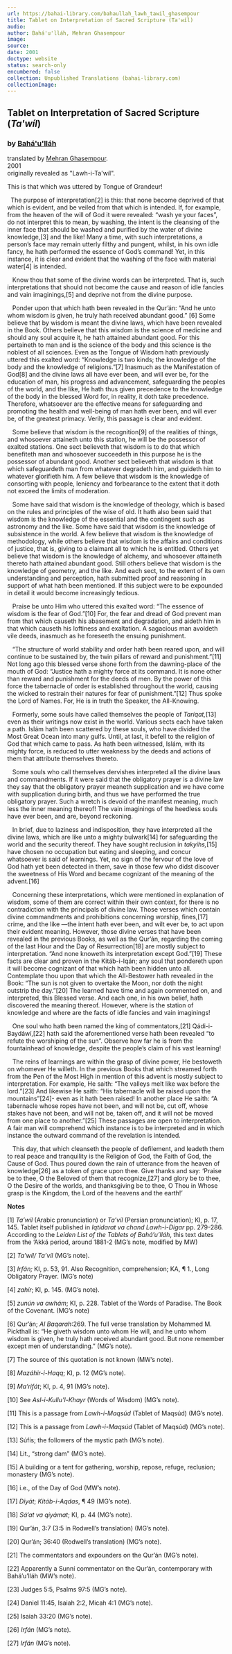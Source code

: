 ```yaml
---
url: https://bahai-library.com/bahaullah_lawh_tawil_ghasempour
title: Tablet on Interpretation of Sacred Scripture (Ta'wíl)
audio: 
author: Bahá'u'lláh, Mehran Ghasempour
image: 
source: 
date: 2001
doctype: website
status: search-only
encumbered: false
collection: Unpublished Translations (bahai-library.com)
collectionImage: 
---
```



## Tablet on Interpretation of Sacred Scripture (_Ta'wíl_)

### by [Bahá'u'lláh](https://bahai-library.com/author/Bahá'u'lláh)

translated by [Mehran Ghasempour](https://bahai-library.com/author/Mehran%20Ghasempour).  
2001  
originally revealed as "Lawh-i-Ta'wíl".


This is that which was uttered by Tongue of Grandeur!

  The purpose of interpretation\[2\] is this: that none become deprived of that which is evident, and be veiled from that which is intended. If, for example, from the heaven of the will of God it were revealed: “wash ye your faces”, do not interpret this to mean, by washing, the intent is the cleansing of the inner face that should be washed and purified by the water of divine knowledge,\[3\] and the like! Many a time, with such interpretations, a person’s face may remain utterly filthy and pungent, whilst, in his own idle fancy, he hath performed the essence of God’s command! Yet, in this instance, it is clear and evident that the washing of the face with material water\[4\] is intended.  
  
   Know thou that some of the divine words can be interpreted. That is, such interpretations that should not become the cause and reason of idle fancies and vain imaginings,\[5\] and deprive not from the divine purpose.  
  
   Ponder upon that which hath been revealed in the Qur’án: “And he unto whom wisdom is given, he truly hath received abundant good.” \[6\] Some believe that by wisdom is meant the divine laws, which have been revealed in the Book. Others believe that this wisdom is the science of medicine and should any soul acquire it, he hath attained abundant good. For this pertaineth to man and is the science of the body and this science is the noblest of all sciences. Even as the Tongue of Wisdom hath previously uttered this exalted word: “Knowledge is two kinds; the knowledge of the body and the knowledge of religions.”\[7\] Inasmuch as the Manifestation of God\[8\] and the divine laws all have ever been, and will ever be, for the education of man, his progress and advancement, safeguarding the peoples of the world, and the like, He hath thus given precedence to the knowledge of the body in the blessed Word for, in reality, it doth take precedence. Therefore, whatsoever are the effective means for safeguarding and promoting the health and well-being of man hath ever been, and will ever be, of the greatest primacy. Verily, this passage is clear and evident.  
  
   Some believe that wisdom is the recognition\[9\] of the realities of things, and whosoever attaineth unto this station, he will be the possessor of exalted stations. One sect believeth that wisdom is to do that which benefiteth man and whosoever succeedeth in this purpose he is the possessor of abundant good. Another sect believeth that wisdom is that which safeguardeth man from whatever degradeth him, and guideth him to whatever glorifieth him. A few believe that wisdom is the knowledge of consorting with people, leniency and forbearance to the extent that it doth not exceed the limits of moderation.  
  
   Some have said that wisdom is the knowledge of theology, which is based on the rules and principles of the wise of old. It hath also been said that wisdom is the knowledge of the essential and the contingent such as astronomy and the like. Some have said that wisdom is the knowledge of subsistence in the world. A few believe that wisdom is the knowledge of methodology, while others believe that wisdom is the affairs and conditions of justice, that is, giving to a claimant all to which he is entitled. Others yet believe that wisdom is the knowledge of alchemy, and whosoever attaineth thereto hath attained abundant good. Still others believe that wisdom is the knowledge of geometry, and the like. And each sect, to the extent of its own understanding and perception, hath submitted proof and reasoning in support of what hath been mentioned. If this subject were to be expounded in detail it would become increasingly tedious.  
  
   Praise be unto Him who uttered this exalted word: “The essence of wisdom is the fear of God.”\[10\] For, the fear and dread of God prevent man from that which causeth his abasement and degradation, and aideth him in that which causeth his loftiness and exaltation. A sagacious man avoideth vile deeds, inasmuch as he foreseeth the ensuing punishment.  
  
   “The structure of world stability and order hath been reared upon, and will continue to be sustained by, the twin pillars of reward and punishment.”\[11\] Not long ago this blessed verse shone forth from the dawning-place of the mouth of God: “Justice hath a mighty force at its command. It is none other than reward and punishment for the deeds of men. By the power of this force the tabernacle of order is established throughout the world, causing the wicked to restrain their natures for fear of punishment.”\[12\] Thus spoke the Lord of Names. For, He is in truth the Speaker, the All-Knowing.  
  
   Formerly, some souls have called themselves the people of _Taríqat,_\[13\] even as their writings now exist in the world. Various sects each have taken a path. Islám hath been scattered by these souls, who have divided the Most Great Ocean into many gulfs. Until, at last, it befell to the religion of God that which came to pass. As hath been witnessed, Islám, with its mighty force, is reduced to utter weakness by the deeds and actions of them that attribute themselves thereto.  
  
   Some souls who call themselves dervishes interpreted all the divine laws and commandments. If it were said that the obligatory prayer is a divine law they say that the obligatory prayer meaneth supplication and we have come with supplication during birth, and thus we have performed the true obligatory prayer. Such a wretch is devoid of the manifest meaning, much less the inner meaning thereof! The vain imaginings of the heedless souls have ever been, and are, beyond reckoning.  
  
   In brief, due to laziness and indisposition, they have interpreted all the divine laws, which are like unto a mighty bulwark\[14\] for safeguarding the world and the security thereof. They have sought reclusion in _takyihs,_\[15\] have chosen no occupation but eating and sleeping, and concur whatsoever is said of learnings. Yet, no sign of the fervour of the love of God hath yet been detected in them, save in those few who didst discover the sweetness of His Word and became cognizant of the meaning of the advent.\[16\]  
  
   Concerning these interpretations, which were mentioned in explanation of wisdom, some of them are correct within their own context, for there is no contradiction with the principals of divine law. Those verses which contain divine commandments and prohibitions concerning worship, fines,\[17\] crime, and the like —the intent hath ever been, and wilt ever be, to act upon their evident meaning. However, those divine verses that have been revealed in the previous Books, as well as the Qur’án, regarding the coming of the last Hour and the Day of Resurrection\[18\] are mostly subject to interpretation. “And none knoweth its interpretation except God.”\[19\] These facts are clear and proven in the Kitáb-i-Iqán; any soul that pondereth upon it will become cognizant of that which hath been hidden unto all. Contemplate thou upon that which the All-Bestower hath revealed in the Book: “The sun is not given to overtake the Moon, nor doth the night outstrip the day.”\[20\] The learned have time and again commented on, and interpreted, this Blessed verse. And each one, in his own belief, hath discovered the meaning thereof. However, where is the station of knowledge and where are the facts of idle fancies and vain imaginings!  
  
   One soul who hath been named the king of commentators,\[21\]  Qádi-i-Baydáwí,\[22\] hath said the aforementioned verse hath been revealed “to refute the worshiping of the sun”. Observe how far he is from the fountainhead of knowledge, despite the people’s claim of his vast learning!  
  
   The reins of learnings are within the grasp of divine power, He bestoweth on whomever He willeth. In the previous Books that which streamed forth from the Pen of the Most High in mention of this advent is mostly subject to interpretation. For example, He saith: “The valleys melt like wax before the lord.”\[23\] And likewise He saith: “His tabernacle will be raised upon the mountains”\[24\]\- even as it hath been raised! In another place He saith: “A tabernacle whose ropes have not been, and will not be, cut off, whose stakes have not been, and will not be, taken off, and it will not be moved from one place to another.”\[25\]  These passages are open to interpretation. A fair man will comprehend which instance is to be interpreted and in which instance the outward command of the revelation is intended.  
  
   This day, that which cleanseth the people of defilement, and leadeth them to real peace and tranquility is the Religion of God, the Faith of God, the Cause of God. Thus poured down the rain of utterance from the heaven of knowledge\[26\] as a token of grace upon thee. Give thanks and say: ‘Praise be to thee, O the Beloved of them that recognize,\[27\] and glory be to thee, O the Desire of the worlds, and thanksgiving be to thee, O Thou in Whose grasp is the Kingdom, the Lord of the heavens and the earth!’  
  
**Notes**  

\[1\] _Ta’wíl_ (Arabic pronunciation) or _Ta’víl_ (Persian pronunciation); KI, p. 17, 145. Tablet itself published in _Iqtidarat va chand Lawh-i-Digar_ pp. 279-286. According to the _Leiden List of the Tablets of Bahá’u’lláh_, this text dates from the ‘Akká period, around 1881-2 (MG’s note, modified by MW)

\[2\] _Ta’wíl/ Ta’víl_ (MG’s note).

\[3\] _Irfán;_ KI, p. 53, 91. Also Recognition, comprehension; KA, ¶ 1., Long Obligatory Prayer. (MG’s note)

\[4\] _zahír_; KI, p. 145. (MG’s note).

\[5\] _zunún va awhám_; KI, p. 228. Tablet of the Words of Paradise. The Book of the Covenant. (MG’s note)

\[6\] Qur’án; _Al Baqarah_:269\. The full verse translation by Mohammed M. Pickthall is: “He giveth wisdom unto whom He will, and he unto whom wisdom is given, he truly hath received abundant good. But none remember except men of understanding.” (MG’s note).

\[7\] The source of this quotation is not known (MW’s note).

\[8\] _Mazáhir-i-Haqq_; KI, p. 12 (MG’s note).

\[9\] _Ma‘rifát_; KI, p. 4, 91 (MG’s note).

\[10\] See _Asl-i-Kullu’l-Khayr_ (Words of Wisdom) (MG’s note).

\[11\] This is a passage from _Lawh-i-Maqsúd_ (Tablet of Maqsúd) (MG’s note).

\[12\] This is a passage from _Lawh-i-Maqsúd_ (Tablet of Maqsúd) (MG’s note).

\[13\] Súfís; the followers of the mystic path (MG’s note).

\[14\] Lit., “strong dam” (MG’s note).

\[15\] A building or a tent for gathering, worship, repose, refuge, reclusion; monastery (MG’s note).

\[16\] i.e., of the Day of God (MW’s note).

\[17\] _Diyát_; _Kitáb-i-Aqdas_, ¶ 49 (MG’s note).

\[18\] _Sá‘at va qiyámat_; KI, p. 44 (MG’s note).

\[19\] Qur’án, 3:7 (3:5 in Rodwell’s translation) (MG’s note).

\[20\] Qur’án; 36:40 (Rodwell’s translation) (MG’s note).

\[21\] The commentators and expounders on the Qur’án (MG’s note).

\[22\] Apparently a Sunní commentator on the Qur’án, contemporary with Bahá’u’lláh (MW’s note).

\[23\] Judges 5:5, Psalms 97:5 (MG’s note).

\[24\] Daniel 11:45, Isaiah 2:2, Micah 4:1 (MG’s note).

\[25\] Isaiah 33:20 (MG’s note).

\[26\] _Irfán_ (MG’s note).

\[27\] _Irfán_ (MG’s note).
